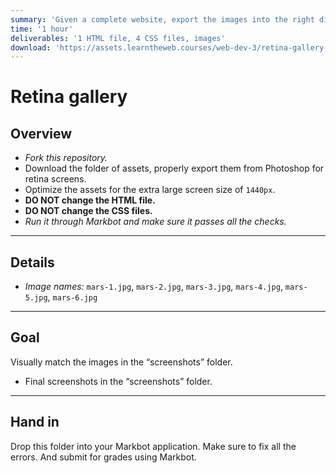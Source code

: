 ```yaml
---
summary: 'Given a complete website, export the images into the right dimensions, compress & smush.'
time: '1 hour'
deliverables: '1 HTML file, 4 CSS files, images'
download: 'https://assets.learntheweb.courses/web-dev-3/retina-gallery-download.zip'
---
```


# Retina gallery

## Overview

- *Fork this repository.*
- Download the folder of assets, properly export them from Photoshop for retina screens.
- Optimize the assets for the extra large screen size of `1440px`.
- **DO NOT change the HTML file.**
- **DO NOT change the CSS files.**
- *Run it through Markbot and make sure it passes all the checks.*

---

## Details

- *Image names:* `mars-1.jpg`, `mars-2.jpg`, `mars-3.jpg`, `mars-4.jpg`, `mars-5.jpg`, `mars-6.jpg`

---

## Goal

Visually match the images in the “screenshots” folder.

- Final screenshots in the “screenshots” folder.

---

## Hand in

Drop this folder into your Markbot application. Make sure to fix all the errors. And submit for grades using Markbot.
